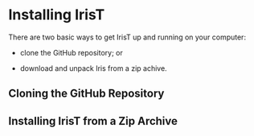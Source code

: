 # Installing IrisT

There are two basic ways to get IrisT up and running on your computer:

* clone the GitHub repository; or

* download and unpack Iris from a zip achive.


## Cloning the GitHub Repository



## Installing IrisT from a Zip Archive


